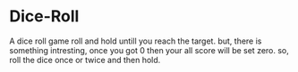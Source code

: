 # Dice-Roll
A dice roll game roll and hold untill you reach the target.
but, there is something intresting, once you got 0 then your all score will be set zero.
so, roll the dice once or twice and then hold. 
